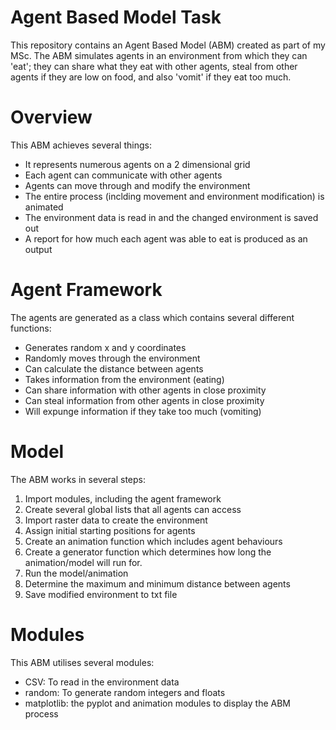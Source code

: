 # Agent Based Model Task
This repository contains an Agent Based Model (ABM) created as part of my MSc. 
The ABM simulates agents in an environment from which they can 'eat'; they can share what they eat with other agents, steal from other agents if they are low on food, and also 'vomit' if they eat too much.

# Overview
This ABM achieves several things:
* It represents numerous agents on a 2 dimensional grid
* Each agent can communicate with other agents
* Agents can move through and modify the environment
* The entire process (inclding movement and environment modification) is animated
* The environment data is read in and the changed environment is saved out
* A report for how much each agent was able to eat is produced as an output

# Agent Framework
The agents are generated as a class which contains several different functions:
* Generates random x and y coordinates
* Randomly moves through the environment
* Can calculate the distance between agents
* Takes information from the environment (eating)
* Can share information with other agents in close proximity
* Can steal information from other agents in close proximity
* Will expunge information if they take too much (vomiting)
	
# Model
The ABM works in several steps:
1. Import modules, including the agent framework
2. Create several global lists that all agents can access
3. Import raster data to create the environment
4. Assign initial starting positions for agents
5. Create an animation function which includes agent behaviours
6. Create a generator function which determines how long the animation/model will run for.
7. Run the model/animation
8. Determine the maximum and minimum distance between agents
9. Save modified environment to txt file

# Modules
This ABM utilises several modules:
* CSV: To read in the environment data
* random: To generate random integers and floats
* matplotlib: the pyplot and animation modules to display the ABM process
